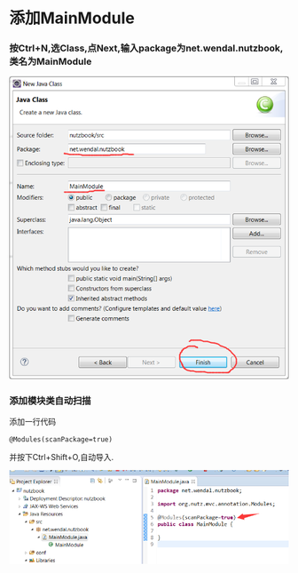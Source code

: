 # 添加MainModule

### 按Ctrl+N,选Class,点Next,输入package为net.wendal.nutzbook,类名为MainModule

![添加MainModule](images/add_mainmodule.png)

### 添加模块类自动扫描

添加一行代码

	@Modules(scanPackage=true)

并按下Ctrl+Shift+O,自动导入.

![模块类自动扫描](images/add_mainmodule_modules.png)